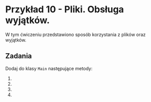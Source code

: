 # Przykład 10 - Pliki. Obsługa wyjątków.

W tym ćwiczeniu przedstawiono sposób korzystania z plików oraz wyjątków.



## Zadania

Dodaj do klasy `Main` następujące metody:

1. 
2. 
3. 
4. 